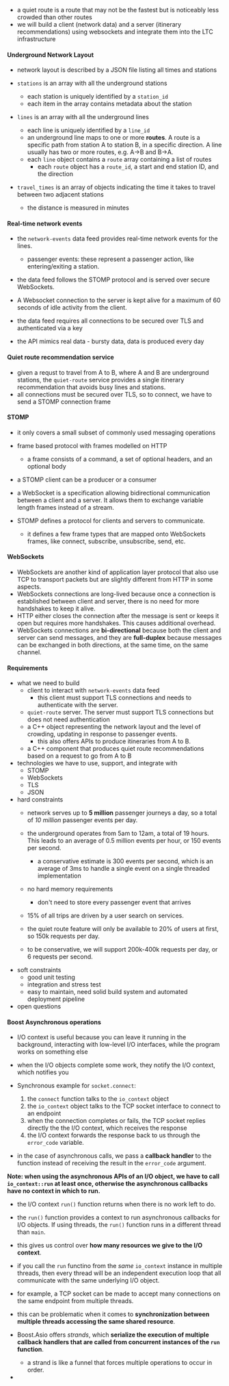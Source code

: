 * a quiet route is a route that may not be the fastest but is noticeably less crowded than other routes
* we will build a client (network data) and a server (itinerary recommendations) using websockets and integrate them into the LTC infrastructure

#### Underground Network Layout

* network layout is described by a JSON file listing all times and stations
* `stations` is an array with all the underground stations
  * each station is uniquely identified by a `station_id`
  * each item in the array contains metadata about the station

* `lines` is an array with all the underground lines
  * each line is uniquely identified by a `line_id`
  * an underground line maps to one or more **routes**. A route is a specific path from station A to station B, in a specific direction. A line usually has two or more routes, e.g. A->B and B->A.
  * each `line` object contains a `route` array containing a list of routes
    * each `route` object has a `route_id`, a start and end station ID, and the direction

* `travel_times` is an array of objects indicating the time it takes to travel between two adjacent stations 
  * the distance is measured in minutes

#### Real-time network events

* the `network-events` data feed provides real-time network events for the lines.
  * passenger events: these represent a passenger action, like entering/exiting a station.

* the data feed follows the STOMP protocol and is served over secure WebSockets.
* A Websocket connection to the server is kept alive for a maximum of 60 seconds of idle activity from the client.
* the data feed requires all connections to be secured over TLS and authenticated via a key
* the API mimics real data - bursty data, data is produced every day

#### Quiet route recommendation service

* given a requst to travel from A to B, where A and B are underground stations, the `quiet-route` service provides a single itinerary recommendation that avoids busy lines and stations.
* all connections must be secured over TLS, so to connect, we have to send a STOMP connection frame

#### STOMP

* it only covers a small subset of commonly used messaging operations
* frame based protocol with frames modelled on HTTP
  * a frame consists of a command, a set of optional headers, and an optional body

* a STOMP client can be a producer or a consumer
* a WebSocket is a specification allowing bidirectional communication between a client and a server. It allows them to exchange variable length frames instead of a stream.
* STOMP defines a protocol for clients and servers to communicate.
  * it defines a few frame types that are mapped onto WebSockets frames, like connect, subscribe, unsubscribe, send, etc.

#### WebSockets

* WebSockets are another kind of application layer protocol that also use TCP to transport packets but are slightly different from HTTP in some aspects.
* WebSockets connections are long-lived because once a connection is established between client and server, there is no need for more handshakes to keep it alive. 
* HTTP either closes the connection after the message is sent or keeps it open but requires more handshakes. This causes additional overhead.
* WebSockets connections are **bi-directional** because both the client and server can send messages, and they are **full-duplex** because messages can be exchanged in both directions, at the same time, on the same channel.

#### Requirements

* what we need to build
  * client to interact with `network-events` data feed
    * this client must support TLS connections and needs to authenticate with the server.
  * `quiet-route` server. The server must support TLS connections but does not need authentication
  * a C++ object representing the network layout and the level of crowding, updating in response to passenger events.  
    * this also offers APIs to produce itineraries from A to B.
  * a C++ component that produces quiet route recommendations based on a request to go from A to B
* technologies we have to use, support, and integrate with
  * STOMP
  * WebSockets
  * TLS
  * JSON
* hard constraints
  * network serves up to **5 million** passenger journeys a day, so a total of *10 million* passenger events per day.
  * the underground operates from 5am to 12am, a total of 19 hours. This leads to an average of 0.5 million events per hour, or 150 events per second.
    * a conservative estimate is 300 events per second, which is an average of 3ms to handle a single event on a single threaded implementation

  * no hard memory requirements
    * don't need to store every passenger event that arrives

  * 15% of all trips are driven by a user search on services.
  * the quiet route feature will only be available to 20% of users at first, so 150k requests per day.
  * to be conservative, we will support 200k-400k requests per day, or 6 requests per second.
* soft constraints
  * good unit testing
  * integration and stress test
  * easy to maintain, need solid build system and automated deployment pipeline
* open questions

#### Boost Asynchronous operations

* I/O context is useful because you can leave it running in the background, interacting with low-level I/O interfaces, while the program works on something else
* when the I/O objects complete some work, they notify the I/O context, which notifies you
* Synchronous example for `socket.connect`:
  1. the `connect` function talks to the `io_context` object
  2. the `io_context` object talks to the TCP socket interface to connect to an endpoint
  3. when the connection completes or fails, the TCP socket replies directly the the I/O context, which receives the response
  4. the I/O context forwards the response back to us through the `error_code` variable.

* in the case of asynchronous calls, we pass a __callback handler__ to the function instead of receiving the result in the `error_code` argument.

**Note: when using the asynchronous APIs of an I/O object, we have to call `io_context::run` at least once, otherwise the asynchronous callbacks have no context in which to run.**

* the I/O context `run()` function returns when there is no work left to do.
* the `run()` function provides a context to run asynchronous callbacks for I/O objects. If using threads, the `run()` function runs in a different thread than `main`.
* this gives us control over **how many resources we give to the I/O context**.
* if you call the `run` functino from the _same_ `io_context` instance in multiple threads, then every thread will be an independent execution loop that all communicate with the same underlying I/O object.
* for example, a TCP socket can be made to accept many connections on the same endpoint from multiple threads.
* this can be problematic when it comes to **synchronization between multiple threads accessing the same shared resource**.
* Boost.Asio offers _strands_, which **serialize the execution of multiple callback handlers that are called from concurrent instances of the `run` function**.
  * a strand is like a funnel that forces multiple operations to occur in order.

* 